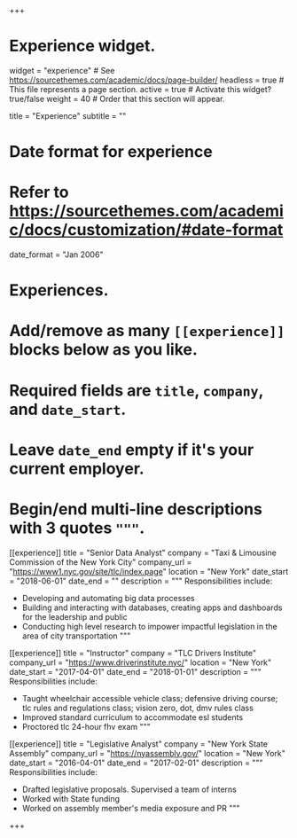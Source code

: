+++
# Experience widget.
widget = "experience"  # See https://sourcethemes.com/academic/docs/page-builder/
headless = true  # This file represents a page section.
active = true  # Activate this widget? true/false
weight = 40  # Order that this section will appear.

title = "Experience"
subtitle = ""

# Date format for experience
#   Refer to https://sourcethemes.com/academic/docs/customization/#date-format
date_format = "Jan 2006"

# Experiences.
#   Add/remove as many `[[experience]]` blocks below as you like.
#   Required fields are `title`, `company`, and `date_start`.
#   Leave `date_end` empty if it's your current employer.
#   Begin/end multi-line descriptions with 3 quotes `"""`.
[[experience]]
  title = "Senior Data Analyst"
  company = "Taxi & Limousine Commission of the New York City"
  company_url = "https://www1.nyc.gov/site/tlc/index.page"
  location = "New York"
  date_start = "2018-06-01"
  date_end = ""
  description = """
  Responsibilities include:
  
  * Developing and automating big data processes
  * Building and interacting with databases, creating apps and dashboards for the leadership and public
  * Conducting high level research to impower impactful legislation in the area of city transportation
  """
  
  [[experience]]
  title = "Instructor"
  company = "TLC Drivers Institute"
  company_url = "https://www.driverinstitute.nyc/"
  location = "New York"
  date_start = "2017-04-01"
  date_end = "2018-01-01"
  description = """
  Responsibilities include:
  
  * Taught wheelchair accessible vehicle class; defensive driving course; tlc rules and regulations class; vision zero, dot, dmv rules class
  * Improved standard curriculum to accommodate esl students
  * Proctored tlc 24-hour fhv exam
  """

[[experience]]
  title = "Legislative Analyst"
  company = "New York State Assembly"
  company_url = "https://nyassembly.gov/"
  location = "New York"
  date_start = "2016-04-01"
  date_end = "2017-02-01"
 description = """
  Responsibilities include:
  
  * Drafted legislative proposals. Supervised a team of interns
  * Worked with State funding
  * Worked on assembly member's media exposure and PR
  """

+++
